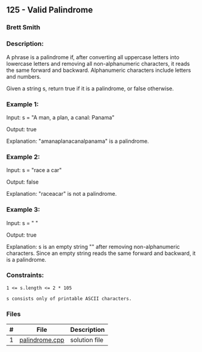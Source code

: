 ## 125 - Valid Palindrome
### Brett Smith 
### Description:

A phrase is a palindrome if, after converting all uppercase letters into lowercase letters and removing all non-alphanumeric characters, it reads the same forward and backward. Alphanumeric characters include letters and numbers.

Given a string s, return true if it is a palindrome, or false otherwise.

 

### Example 1:

Input: s = "A man, a plan, a canal: Panama"

Output: true

Explanation: "amanaplanacanalpanama" is a palindrome.

### Example 2:

Input: s = "race a car"

Output: false

Explanation: "raceacar" is not a palindrome.

### Example 3:

Input: s = " "

Output: true

Explanation: s is an empty string "" after removing non-alphanumeric characters.
Since an empty string reads the same forward and backward, it is a palindrome.
 

### Constraints:

`1 <= s.length <= 2 * 105`

`s consists only of printable ASCII characters.`

### Files

|   #   | File                       | Description                                                |
| :---: | -------------------------- | ---------------------------------------------------------- |
|   1   | [palindrome.cpp](./palindrome.cpp)     | solution file                                        |